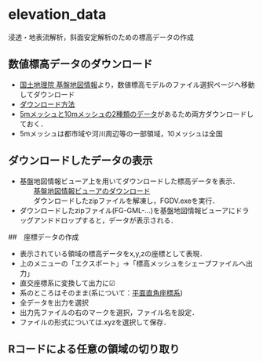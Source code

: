 # elevation_data

浸透・地表流解析，斜面安定解析のための標高データの作成

## 数値標高データのダウンロード

 - [国土地理院 基盤地図情報](https://fgd.gsi.go.jp/download/menu.php)より，数値標高モデルのファイル選択ページへ移動してダウンロード
 - [ダウンロード方法](https://fgd.gsi.go.jp/download/help/help_dem.pdf)
 - [5mメッシュと10mメッシュの2種類のデータ](https://fgd.gsi.go.jp/download/ref_dem.html)があるため両方ダウンロードしておく．
 - 5mメッシュは都市域や河川周辺等の一部領域，10メッシュは全国

## ダウンロードしたデータの表示
 - 基盤地図情報ビューア上を用いてダウンロードした標高データを表示．   
　　[基盤地図情報ビューアのダウンロード](https://fgd.gsi.go.jp/download/documents.html)   
　　ダウンロードしたzipファイルを解凍し，FGDV.exeを実行．   
 - ダウンロードしたzipファイル(FG-GML-...)を基盤地図情報ビューアにドラッグアンドドロップすると，データが表示される．


##　座標データの作成
- 表示されている領域の標高データをx,y,zの座標として表現．
- 上のメニューの「エクスポート」→「標高メッシュをシェープファイルへ出力」
- 直交座標系に変換して出力に☑
- 系のところはそのまま(系について：[平面直角座標系](https://www.gsi.go.jp/sokuchikijun/jpc.html))
- 全データを出力を選択
- 出力先ファイルの右のマークを選択，ファイル名を設定．
- ファイルの形式については.xyzを選択して保存．

## Rコードによる任意の領域の切り取り


## 
